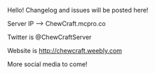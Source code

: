 Hello! Changelog and issues will be posted here!

Server IP --> ChewCraft.mcpro.co

Twitter is @ChewCraftServer

Website is http://chewcraft.weebly.com

More social media to come!

